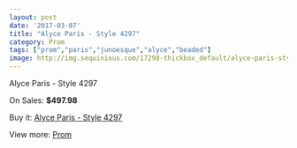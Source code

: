 ```yaml
---
layout: post
date: '2017-03-07'
title: "Alyce Paris - Style 4297"
category: Prom
tags: ["prom","paris","junoesque","alyce","beaded"]
image: http://img.sequinious.com/17298-thickbox_default/alyce-paris-style-4297.jpg
---
```

Alyce Paris - Style 4297

On Sales: **$497.98**
<a href="https://www.sequinious.com/prom/8174-alyce-paris-style-4297.html"><amp-img layout="responsive" width="600" height="600" src="//img.sequinious.com/17298-thickbox_default/alyce-paris-style-4297.jpg" alt="Alyce Paris - Style 4297 0" /></a>
<a href="https://www.sequinious.com/prom/8174-alyce-paris-style-4297.html"><amp-img layout="responsive" width="600" height="600" src="//img.sequinious.com/17299-thickbox_default/alyce-paris-style-4297.jpg" alt="Alyce Paris - Style 4297 1" /></a>
<a href="https://www.sequinious.com/prom/8174-alyce-paris-style-4297.html"><amp-img layout="responsive" width="600" height="600" src="//img.sequinious.com/17300-thickbox_default/alyce-paris-style-4297.jpg" alt="Alyce Paris - Style 4297 2" /></a>

Buy it: [Alyce Paris - Style 4297](https://www.sequinious.com/prom/8174-alyce-paris-style-4297.html "Alyce Paris - Style 4297")

View more: [Prom](https://www.sequinious.com/7-prom "Prom")